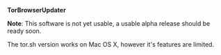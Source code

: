 <b>TorBrowserUpdater</b>

<b>Note</b>: This software is not yet usable, a usable alpha release should be ready soon.

The tor.sh version works on Mac OS X, however it's features are limited.
